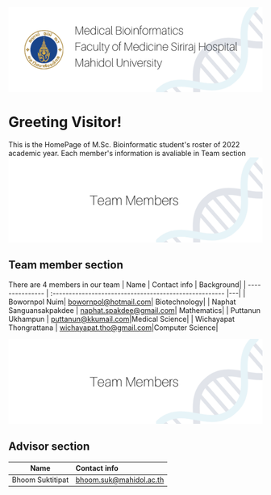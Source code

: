 ![alt text](/resource/1.png)
# Greeting Visitor!
This is the HomePage of M.Sc. Bioinformatic student's roster of 2022 academic year. Each member's information is avaliable in Team section
![alt text](/resource/2.png)
## Team member section
There are 4 members in our team
| Name        | Contact info                                          | Background|
| --------------- | :----------------------------------------------------- |---|
| Bowornpol Nuim| bowornpol@hotmail.com| Biotechnology|
| Naphat Sanguansakpakdee | naphat.spakdee@gmail.com| Mathematics| 
| Puttanun Ukhampun | puttanun@kkumail.com|Medical Science|
| Wichayapat Thongrattana | wichayapat.tho@gmail.com|Computer Science|

![alt text](/resource/2.png)
## Advisor section
| Name      | Contact info                                          |
| --------------- | :----------------------------------------------------- |
|Bhoom Suktitipat|bhoom.suk@mahidol.ac.th|
